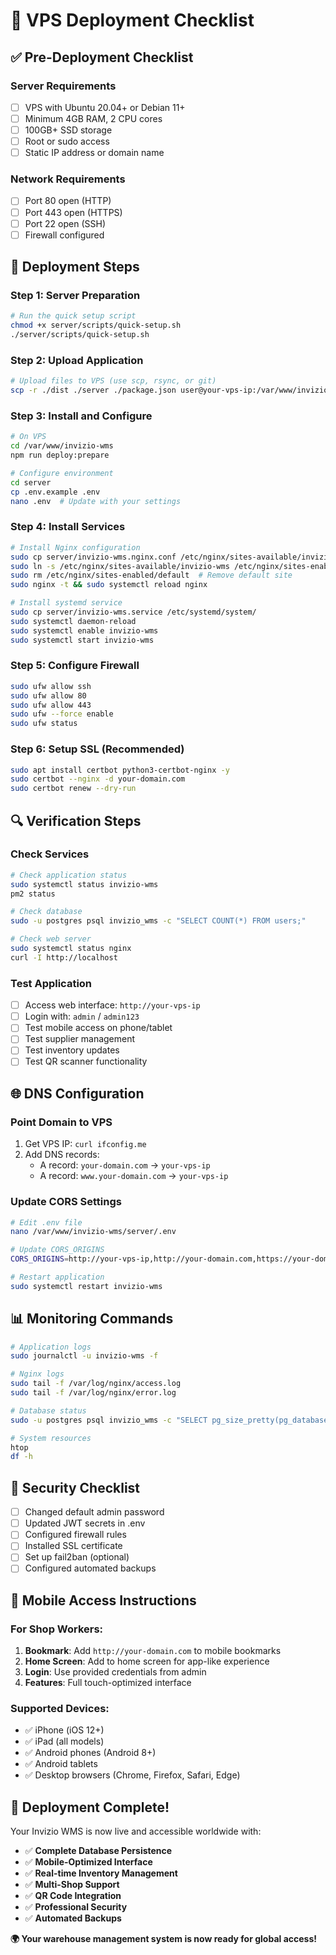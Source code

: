 # 🚀 VPS Deployment Checklist

## ✅ Pre-Deployment Checklist

### **Server Requirements**
- [ ] VPS with Ubuntu 20.04+ or Debian 11+
- [ ] Minimum 4GB RAM, 2 CPU cores
- [ ] 100GB+ SSD storage
- [ ] Root or sudo access
- [ ] Static IP address or domain name

### **Network Requirements**
- [ ] Port 80 open (HTTP)
- [ ] Port 443 open (HTTPS)
- [ ] Port 22 open (SSH)
- [ ] Firewall configured

## 🔧 Deployment Steps

### **Step 1: Server Preparation**
```bash
# Run the quick setup script
chmod +x server/scripts/quick-setup.sh
./server/scripts/quick-setup.sh
```

### **Step 2: Upload Application**
```bash
# Upload files to VPS (use scp, rsync, or git)
scp -r ./dist ./server ./package.json user@your-vps-ip:/var/www/invizio-wms/
```

### **Step 3: Install and Configure**
```bash
# On VPS
cd /var/www/invizio-wms
npm run deploy:prepare

# Configure environment
cd server
cp .env.example .env
nano .env  # Update with your settings
```

### **Step 4: Install Services**
```bash
# Install Nginx configuration
sudo cp server/invizio-wms.nginx.conf /etc/nginx/sites-available/invizio-wms
sudo ln -s /etc/nginx/sites-available/invizio-wms /etc/nginx/sites-enabled/
sudo rm /etc/nginx/sites-enabled/default  # Remove default site
sudo nginx -t && sudo systemctl reload nginx

# Install systemd service
sudo cp server/invizio-wms.service /etc/systemd/system/
sudo systemctl daemon-reload
sudo systemctl enable invizio-wms
sudo systemctl start invizio-wms
```

### **Step 5: Configure Firewall**
```bash
sudo ufw allow ssh
sudo ufw allow 80
sudo ufw allow 443
sudo ufw --force enable
sudo ufw status
```

### **Step 6: Setup SSL (Recommended)**
```bash
sudo apt install certbot python3-certbot-nginx -y
sudo certbot --nginx -d your-domain.com
sudo certbot renew --dry-run
```

## 🔍 Verification Steps

### **Check Services**
```bash
# Check application status
sudo systemctl status invizio-wms
pm2 status

# Check database
sudo -u postgres psql invizio_wms -c "SELECT COUNT(*) FROM users;"

# Check web server
sudo systemctl status nginx
curl -I http://localhost
```

### **Test Application**
- [ ] Access web interface: `http://your-vps-ip`
- [ ] Login with: `admin` / `admin123`
- [ ] Test mobile access on phone/tablet
- [ ] Test supplier management
- [ ] Test inventory updates
- [ ] Test QR scanner functionality

## 🌐 DNS Configuration

### **Point Domain to VPS**
1. Get VPS IP: `curl ifconfig.me`
2. Add DNS records:
   - A record: `your-domain.com` → `your-vps-ip`
   - A record: `www.your-domain.com` → `your-vps-ip`

### **Update CORS Settings**
```bash
# Edit .env file
nano /var/www/invizio-wms/server/.env

# Update CORS_ORIGINS
CORS_ORIGINS=http://your-vps-ip,http://your-domain.com,https://your-domain.com

# Restart application
sudo systemctl restart invizio-wms
```

## 📊 Monitoring Commands

```bash
# Application logs
sudo journalctl -u invizio-wms -f

# Nginx logs
sudo tail -f /var/log/nginx/access.log
sudo tail -f /var/log/nginx/error.log

# Database status
sudo -u postgres psql invizio_wms -c "SELECT pg_size_pretty(pg_database_size('invizio_wms'));"

# System resources
htop
df -h
```

## 🔐 Security Checklist

- [ ] Changed default admin password
- [ ] Updated JWT secrets in .env
- [ ] Configured firewall rules
- [ ] Installed SSL certificate
- [ ] Set up fail2ban (optional)
- [ ] Configured automated backups

## 📱 Mobile Access Instructions

### **For Shop Workers:**
1. **Bookmark**: Add `http://your-domain.com` to mobile bookmarks
2. **Home Screen**: Add to home screen for app-like experience
3. **Login**: Use provided credentials from admin
4. **Features**: Full touch-optimized interface

### **Supported Devices:**
- ✅ iPhone (iOS 12+)
- ✅ iPad (all models)
- ✅ Android phones (Android 8+)
- ✅ Android tablets
- ✅ Desktop browsers (Chrome, Firefox, Safari, Edge)

## 🎉 Deployment Complete!

Your Invizio WMS is now live and accessible worldwide with:

- ✅ **Complete Database Persistence**
- ✅ **Mobile-Optimized Interface**
- ✅ **Real-time Inventory Management**
- ✅ **Multi-Shop Support**
- ✅ **QR Code Integration**
- ✅ **Professional Security**
- ✅ **Automated Backups**

**🌍 Your warehouse management system is now ready for global access!**